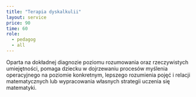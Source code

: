 ```yaml
---
title: "Terapia dyskalkulii"
layout: service
price: 90
time: 60
role:
  - pedagog
  - all
---
```


Oparta na dokładnej diagnozie poziomu rozumowania oraz rzeczywistych umiejętności, pomaga dziecku w dojrzewaniu procesów myślenia operacyjnego na poziomie konkretnym, lepszego rozumienia pojęć i relacji matematycznych lub wypracowania własnych strategii uczenia się matematyki.
